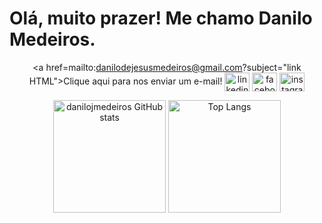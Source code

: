 <h1 align="left">Olá, muito prazer! Me chamo Danilo Medeiros. </h1>


<div display=infline-flex align=center >
  
<p align="center">

<a href=mailto:<nowiki>danilodejesusmedeiros@gmail.com?subject="link HTML">Clique aqui para nos enviar um e-mail!</a>
<a href="https://linkedin.com/in/linkedin.com/in/danilojmedeiros/" target="blank"><img align="center" src="https://raw.githubusercontent.com/rahuldkjain/github-profile-readme-generator/master/src/images/icons/Social/linked-in-alt.svg" alt="linkedin.com/in/danilojmedeiros/" height="30" width="40" /></a>
<a href="https://fb.com/facebook.com/danilodejesusmedeiros/" target="blank"><img align="center" src="https://raw.githubusercontent.com/rahuldkjain/github-profile-readme-generator/master/src/images/icons/Social/facebook.svg" alt="facebook.com/danilodejesusmedeiros/" height="30" width="40" /></a>
<a href="https://instagram.com/instagram.com/danilojmedeiros/" target="blank"><img align="center" src="https://raw.githubusercontent.com/rahuldkjain/github-profile-readme-generator/master/src/images/icons/Social/instagram.svg" alt="instagram.com/danilojmedeiros/" height="30" width="40" /></a> 
</p> 
  



<div display=flex-wrap align=center>
 
[<img height=180em src='https://github-readme-stats.vercel.app/api?username=danilojmedeiros&show_icons=true&count_private=true&theme=github_dark' alt='danilojmedeiros GitHub stats'>](https://github.com/anuraghazra/github-readme-stats)
[<img height=180em src='https://github-readme-stats.vercel.app/api/top-langs/?username=danilojmedeiros&repo=danilojmedeiros/danilojmedeiros&layout=compact&theme=github_dark' alt='Top Langs'>](https://github.com/anuraghazra/github-readme-stats)
</div>






